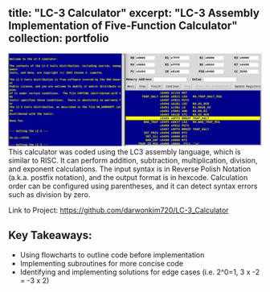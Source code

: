 title: "LC-3 Calculator"
excerpt: "LC-3 Assembly Implementation of Five-Function Calculator"
collection: portfolio
---
<img src='/images/proj4_1.png'>
This calculator was coded using the LC3 assembly language, which is similar to RISC. It can perform addition, subtraction, multiplication, division, and exponent calculations.
The input syntax is in Reverse Polish Notation (a.k.a. postfix notation), and the output format is in hexcode. 
Calculation order can be configured using parentheses, and it can detect syntax errors such as division by zero. 

Link to Project: https://github.com/darwonkim720/LC-3_Calculator

## Key Takeaways: 
- Using flowcharts to outline code before implementation
- Implementing subroutines for more concise code
- Identifying and implementing solutions for edge cases (i.e. 2^0=1, 3 x -2 = -3 x 2)
